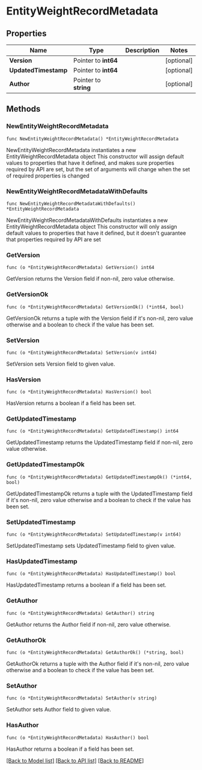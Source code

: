 # EntityWeightRecordMetadata

## Properties

Name | Type | Description | Notes
------------ | ------------- | ------------- | -------------
**Version** | Pointer to **int64** |  | [optional] 
**UpdatedTimestamp** | Pointer to **int64** |  | [optional] 
**Author** | Pointer to **string** |  | [optional] 

## Methods

### NewEntityWeightRecordMetadata

`func NewEntityWeightRecordMetadata() *EntityWeightRecordMetadata`

NewEntityWeightRecordMetadata instantiates a new EntityWeightRecordMetadata object
This constructor will assign default values to properties that have it defined,
and makes sure properties required by API are set, but the set of arguments
will change when the set of required properties is changed

### NewEntityWeightRecordMetadataWithDefaults

`func NewEntityWeightRecordMetadataWithDefaults() *EntityWeightRecordMetadata`

NewEntityWeightRecordMetadataWithDefaults instantiates a new EntityWeightRecordMetadata object
This constructor will only assign default values to properties that have it defined,
but it doesn't guarantee that properties required by API are set

### GetVersion

`func (o *EntityWeightRecordMetadata) GetVersion() int64`

GetVersion returns the Version field if non-nil, zero value otherwise.

### GetVersionOk

`func (o *EntityWeightRecordMetadata) GetVersionOk() (*int64, bool)`

GetVersionOk returns a tuple with the Version field if it's non-nil, zero value otherwise
and a boolean to check if the value has been set.

### SetVersion

`func (o *EntityWeightRecordMetadata) SetVersion(v int64)`

SetVersion sets Version field to given value.

### HasVersion

`func (o *EntityWeightRecordMetadata) HasVersion() bool`

HasVersion returns a boolean if a field has been set.

### GetUpdatedTimestamp

`func (o *EntityWeightRecordMetadata) GetUpdatedTimestamp() int64`

GetUpdatedTimestamp returns the UpdatedTimestamp field if non-nil, zero value otherwise.

### GetUpdatedTimestampOk

`func (o *EntityWeightRecordMetadata) GetUpdatedTimestampOk() (*int64, bool)`

GetUpdatedTimestampOk returns a tuple with the UpdatedTimestamp field if it's non-nil, zero value otherwise
and a boolean to check if the value has been set.

### SetUpdatedTimestamp

`func (o *EntityWeightRecordMetadata) SetUpdatedTimestamp(v int64)`

SetUpdatedTimestamp sets UpdatedTimestamp field to given value.

### HasUpdatedTimestamp

`func (o *EntityWeightRecordMetadata) HasUpdatedTimestamp() bool`

HasUpdatedTimestamp returns a boolean if a field has been set.

### GetAuthor

`func (o *EntityWeightRecordMetadata) GetAuthor() string`

GetAuthor returns the Author field if non-nil, zero value otherwise.

### GetAuthorOk

`func (o *EntityWeightRecordMetadata) GetAuthorOk() (*string, bool)`

GetAuthorOk returns a tuple with the Author field if it's non-nil, zero value otherwise
and a boolean to check if the value has been set.

### SetAuthor

`func (o *EntityWeightRecordMetadata) SetAuthor(v string)`

SetAuthor sets Author field to given value.

### HasAuthor

`func (o *EntityWeightRecordMetadata) HasAuthor() bool`

HasAuthor returns a boolean if a field has been set.


[[Back to Model list]](../README.md#documentation-for-models) [[Back to API list]](../README.md#documentation-for-api-endpoints) [[Back to README]](../README.md)



